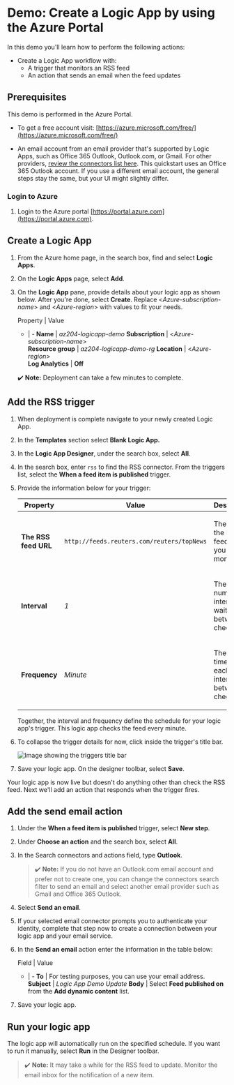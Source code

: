 # Demo: Create a Logic App by using the Azure Portal

In this demo you'll learn how to perform the following actions:

* Create a Logic App workflow with:
    * A trigger that monitors an RSS feed
    * An action that sends an email when the feed updates


## Prerequisites

This demo is performed in the Azure Portal.

* To get a free account visit: [https://azure.microsoft.com/free/](https://azure.microsoft.com/free/)

* An email account from an email provider that's supported by Logic Apps, such as Office 365 Outlook, Outlook.com, or Gmail. For other providers, [review the connectors list here](https://docs.microsoft.com/connectors/). This quickstart uses an Office 365 Outlook account. If you use a different email account, the general steps stay the same, but your UI might slightly differ.


### Login to Azure

1. Login to the Azure portal [https://portal.azure.com](https://portal.azure.com).

## Create a Logic App

1.  From the Azure home page, in the search box, find and select **Logic Apps**.

2.  On the **Logic Apps** page, select **Add**.

3.  On the **Logic App** pane, provide details about your logic app as shown below. After you're done, select **Create**. Replace <*Azure-subscription-name*> and <*Azure-region*> with values to fit your needs.

    Property | Value 
    - | - 
    **Name** | *az204-logicapp-demo*
    **Subscription**   | <*Azure-subscription-name*>   
    **Resource group** | *az204-logicapp-demo-rg*
    **Location**       | <*Azure-region*>                                    
    **Log Analytics**  | **Off** 

    ✔️ **Note:** Deployment can take a few minutes to complete.

## Add the RSS trigger

1. When deployment is complete navigate to your newly created Logic App.

2. In the **Templates** section select **Blank Logic App.**

3.  In the **Logic App Designer**, under the search box, select **All**.

4.  In the search box, enter `rss` to find the RSS connector. From the triggers list, select the **When a feed item is published** trigger.

5. Provide the information below for your trigger:

    <table>
    <thead>
    <tr>
    <th>Property</th>
    <th>Value</th>
    <th>Description</th>
    </tr>
    </thead>
    <tbody>
    <tr>
    <td><p><strong>The RSS feed URL</strong></p></td>
    <td><p><code>http://feeds.reuters.com/reuters/topNews</code></p></td>
    <td><p>The link for the RSS feed that you want to monitor</p></td>
    </tr>
    <tr>
    <td><p><strong>Interval</strong></p></td>
    <td><p><em>1</em></p></td>
    <td><p>The number of intervals to wait between checks</p></td>
    </tr>
    <tr>
    <td><p><strong>Frequency</strong></p></td>
    <td><p><em>Minute</em></p></td>
    <td><p>The unit of time for each interval between checks</p></td>
    </tr>
    </tbody>
    </table>

    <!--
    Property | Value | Description 
    - | - | -
    **The RSS feed URL** | `http://feeds.reuters.com/reuters/topNews` | The link for the RSS feed that you want to monitor
    **Interval**  | *1* | The number of intervals to wait between checks
    **Frequency** | *Minute* | The unit of time for each interval between checks
    -->
    
    Together, the interval and frequency define the schedule for your logic app's trigger. This logic app checks the feed every minute.

6.  To collapse the trigger details for now, click inside the trigger's title bar.

    ![Image showing the triggers title bar](../../linked_image_files/collapse-trigger-shape.png)

2.  Save your logic app. On the designer toolbar, select **Save**.

Your logic app is now live but doesn't do anything other than check the RSS feed. Next we'll add an action that responds when the trigger fires.

## Add the send email action

1.  Under the **When a feed item is published** trigger, select **New step**.

 
2.  Under **Choose an action** and the search box, select **All**.

3.  In the Search connectors and actions field, type **Outlook**.

    >✔️ **Note:** If you do not have an Outlook.com email account and prefer not to create one, you can change the connectors search filter to send an email and select another email provider such as Gmail and Office 365 Outlook.

4. Select **Send an email**.

5.  If your selected email connector prompts you to authenticate your identity, complete that step now to create a connection between your logic app and your email service.


6.  In the **Send an email** action enter the information in the table below:

    Field | Value
    - | -
    **To** | For testing purposes, you can use your email address.
    **Subject** | *Logic App Demo Update*
    **Body** | Select **Feed published on** from  the **Add dynamic content** list.

7.  Save your logic app.

## Run your logic app

The logic app will automatically run on the specified schedule. If you want to run it manually,  select **Run** in the Designer toolbar.

>✔️ **Note:** It may take a while for the RSS feed to update. Monitor the email inbox for the notification of a new item.
